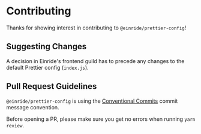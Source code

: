 # Contributing

Thanks for showing interest in contributing to `@einride/prettier-config`!

## Suggesting Changes

A decision in Einride's frontend guild has to precede any changes to the default
Prettier config (`index.js`).

## Pull Request Guidelines

`@einride/prettier-config` is using the
[Conventional Commits](https://www.conventionalcommits.org/) commit message
convention.

Before opening a PR, please make sure you get no errors when
running `yarn review`.
